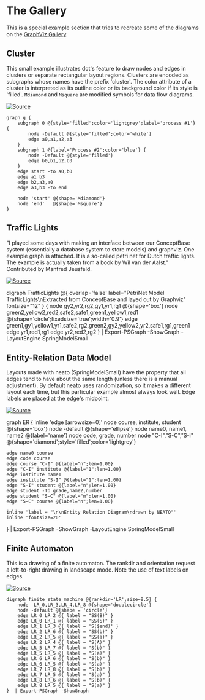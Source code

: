# The Gallery
This is a special example section that tries to recreate some of the diagrams on the [GraphViz Gallery](http://graphviz.org/Gallery.php).

## Cluster
This small example illustrates dot's feature to draw nodes and edges in clusters or separate rectangular layout regions. Clusters are encoded as subgraphs whose names have the prefix 'cluster'. The color attribute of a cluster is interpreted as its outline color or its background color if its style is 'filled'. `Mdiamond` and `Msquare` are modified symbols for data flow diagrams.



[![Source](images/cluster.png)](images/cluster.png)

    graph g {
        subgraph 0 @{style='filled';color='lightgrey';label='process #1'} {
            node -Default @{style='filled';color='white'}
            edge a0,a1,a2,a3
        }
        subgraph 1 @{label='Process #2';color='blue'} {
            node -Default @{style='filled'}
            edge b0,b1,b2,b3
        }
        edge start -to a0,b0
        edge a1 b3
        edge b2,a3,a0
        edge a3,b3 -to end

        node 'start' @{shape='Mdiamond'}
        node 'end'   @{shape='Msquare'}
    }

## Traffic Lights
"I played some days with making an interface between our ConceptBase system (essentially a database system to store models) and graphviz. One example graph is attached. It is a so-called petri net for Dutch traffic lights. The example is actually taken from a book by Wil van der Aalst." Contributed by Manfred Jeusfeld.


[![Source](images/trafficLights.png)](images/trafficLights.png)

digraph TrafficLights @{
    overlap='false'
    label="PetriNet Model TrafficLights\nExtracted from ConceptBase and layed out by Graphviz"
    fontsize="12"
} {
    node   gy2,yr2,rg2,gy1,yr1,rg1 @{shape='box'}
    node green2,yellow2,red2,safe2,safe1,green1,yellow1,red1 @{shape='circle';fixedsize='true';width='0.9'}
    edge green1,gy1,yellow1,yr1,safe2,rg2,green2,gy2,yellow2,yr2,safe1,rg1,green1
    edge yr1,red1,rg1
    edge yr2,red2,rg2
}  | Export-PSGraph -ShowGraph -LayoutEngine SpringModelSmall

## Entity-Relation Data Model

Layouts made with neato (SpringModelSmall) have the property that all edges tend to have about the same length (unless there is a manual adjustment). By default neato uses randomization, so it makes a different layout each time, but this particular example almost always look well. Edge labels are placed at the edge's midpoint. 

[![Source](images/entityRelation.png)](images/entityRelation.png)

graph ER {
    inline 'edge [arrowsize=0]'
	node course, institute, student @{shape='box'}
	node -default @{shape='ellipse'} 
    node name0, name1, name2 @{label='name'}
    node code, grade, number
	node "C-I","S-C","S-I" @{shape='diamond';style='filled';color='lightgrey'} 

	edge name0 course
	edge code course
	edge course "C-I" @{label="n";len=1.00}
	edge "C-I" institute @{label="1";len=1.00}
	edge institute name1
	edge institute "S-I" @{label="1";len=1.00}
	edge "S-I" student @{label="n";len=1.00}
	edge student -To grade,name2,number
	edge student "S-C" @{label="m";len=1.00}
	edge "S-C" course @{label="n";len=1.00}

	inline 'label = "\n\nEntity Relation Diagram\ndrawn by NEATO"'
	inline 'fontsize=20'
} | Export-PSGraph -ShowGraph -LayoutEngine SpringModelSmall

## Finite Automaton
This is a drawing of a finite automaton. The rankdir and orientation request a left-to-right drawing in landscape mode. Note the use of text labels on edges.

[![Source](images/finiteStateMahine.png)](images/finiteStateMahine.png)

    digraph finite_state_machine @{rankdir='LR';size=8.5} {
        node  LR_0,LR_3,LR_4,LR_8 @{shape='doublecircle'}
        node -default @{shape = 'circle'}
        edge LR_0 LR_2 @{ label = "SS(B)" }
        edge LR_0 LR_1 @{ label = "SS(S)" }
        edge LR_1 LR_3 @{ label = 'S($end)' }
        edge LR_2 LR_6 @{ label = "SS(b)" }
        edge LR_2 LR_5 @{ label = "SS(a)" }
        edge LR_2 LR_4 @{ label = "S(A)" }
        edge LR_5 LR_7 @{ label = "S(b)" }
        edge LR_5 LR_5 @{ label = "S(a)" }
        edge LR_6 LR_6 @{ label = "S(b)" }
        edge LR_6 LR_5 @{ label = "S(a)" }
        edge LR_7 LR_8 @{ label = "S(b)" }
        edge LR_7 LR_5 @{ label = "S(a)" }
        edge LR_8 LR_6 @{ label = "S(b)" }
        edge LR_8 LR_5 @{ label = "S(a)" }
    }  | Export-PSGraph -ShowGraph

